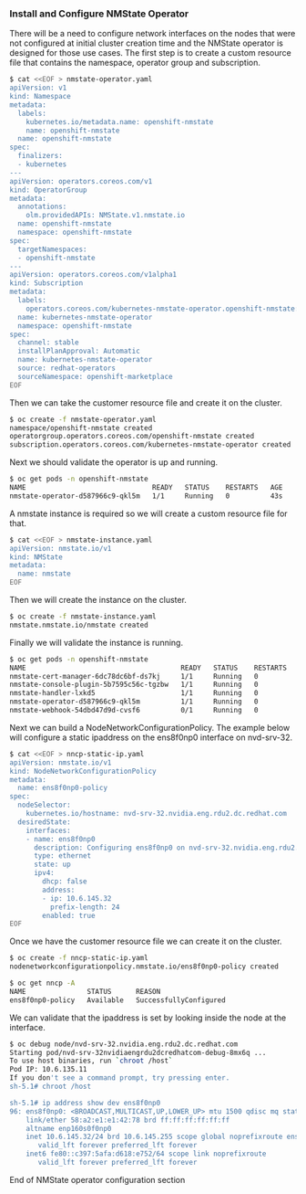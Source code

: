 ### Install and Configure NMState Operator

There will be a need to configure network interfaces on the nodes that were not configured at initial cluster creation time and the NMState operator is designed for those use cases.   The first step is to create a custom resource file that contains the namespace, operator group and subscription.

~~~bash
$ cat <<EOF > nmstate-operator.yaml
apiVersion: v1
kind: Namespace
metadata:
  labels:
    kubernetes.io/metadata.name: openshift-nmstate
    name: openshift-nmstate
  name: openshift-nmstate
spec:
  finalizers:
  - kubernetes
---
apiVersion: operators.coreos.com/v1
kind: OperatorGroup
metadata:
  annotations:
    olm.providedAPIs: NMState.v1.nmstate.io
  name: openshift-nmstate
  namespace: openshift-nmstate
spec:
  targetNamespaces:
  - openshift-nmstate
---
apiVersion: operators.coreos.com/v1alpha1
kind: Subscription
metadata:
  labels:
    operators.coreos.com/kubernetes-nmstate-operator.openshift-nmstate: ""
  name: kubernetes-nmstate-operator
  namespace: openshift-nmstate
spec:
  channel: stable
  installPlanApproval: Automatic
  name: kubernetes-nmstate-operator
  source: redhat-operators
  sourceNamespace: openshift-marketplace
EOF
~~~

Then we can take the customer resource file and create it on the cluster.

~~~bash
$ oc create -f nmstate-operator.yaml 
namespace/openshift-nmstate created
operatorgroup.operators.coreos.com/openshift-nmstate created
subscription.operators.coreos.com/kubernetes-nmstate-operator created
~~~

Next we should validate the operator is up and running.

~~~bash
$ oc get pods -n openshift-nmstate
NAME                               READY   STATUS    RESTARTS   AGE
nmstate-operator-d587966c9-qkl5m   1/1     Running   0          43s
~~~

A nmstate instance is required so we will create a custom resource file for that.

~~~bash
$ cat <<EOF > nmstate-instance.yaml
apiVersion: nmstate.io/v1
kind: NMState
metadata:
  name: nmstate
EOF
~~~

Then we will create the instance on the cluster.

~~~bash
$ oc create -f nmstate-instance.yaml 
nmstate.nmstate.io/nmstate created
~~~

Finally we will validate the instance is running.

~~~bash
$ oc get pods -n openshift-nmstate
NAME                                      READY   STATUS    RESTARTS   AGE
nmstate-cert-manager-6dc78dc6bf-ds7kj     1/1     Running   0          17s
nmstate-console-plugin-5b7595c56c-tgzbw   1/1     Running   0          17s
nmstate-handler-lxkd5                     1/1     Running   0          17s
nmstate-operator-d587966c9-qkl5m          1/1     Running   0          3m27s
nmstate-webhook-54dbd47d9d-cvsf6          0/1     Running   0          17s
~~~

Next we can build a NodeNetworkConfigurationPolicy.  The example below will configure a static ipaddress on the ens8f0np0 interface on nvd-srv-32.

~~~bash
$ cat <<EOF > nncp-static-ip.yaml
apiVersion: nmstate.io/v1
kind: NodeNetworkConfigurationPolicy
metadata:
  name: ens8f0np0-policy 
spec:
  nodeSelector: 
    kubernetes.io/hostname: nvd-srv-32.nvidia.eng.rdu2.dc.redhat.com
  desiredState:
    interfaces:
    - name: ens8f0np0 
      description: Configuring ens8f0np0 on nvd-srv-32.nvidia.eng.rdu2.dc.redhat.com
      type: ethernet 
      state: up 
      ipv4:
        dhcp: false 
        address:
        - ip: 10.6.145.32
          prefix-length: 24
        enabled: true
EOF
~~~

Once we have the customer resource file we can create it on the cluster.

~~~bash
$ oc create -f nncp-static-ip.yaml 
nodenetworkconfigurationpolicy.nmstate.io/ens8f0np0-policy created

$ oc get nncp -A
NAME               STATUS      REASON
ens8f0np0-policy   Available   SuccessfullyConfigured
~~~

We can validate that the ipaddress is set by looking inside the node at the interface.

~~~bash
$ oc debug node/nvd-srv-32.nvidia.eng.rdu2.dc.redhat.com
Starting pod/nvd-srv-32nvidiaengrdu2dcredhatcom-debug-8mx6q ...
To use host binaries, run `chroot /host`
Pod IP: 10.6.135.11
If you don't see a command prompt, try pressing enter.
sh-5.1# chroot /host

sh-5.1# ip address show dev ens8f0np0
96: ens8f0np0: <BROADCAST,MULTICAST,UP,LOWER_UP> mtu 1500 qdisc mq state UP group default qlen 1000
    link/ether 58:a2:e1:e1:42:78 brd ff:ff:ff:ff:ff:ff
    altname enp160s0f0np0
    inet 10.6.145.32/24 brd 10.6.145.255 scope global noprefixroute ens8f0np0
       valid_lft forever preferred_lft forever
    inet6 fe80::c397:5afa:d618:e752/64 scope link noprefixroute 
       valid_lft forever preferred_lft forever
~~~

End of NMState operator configuration section
